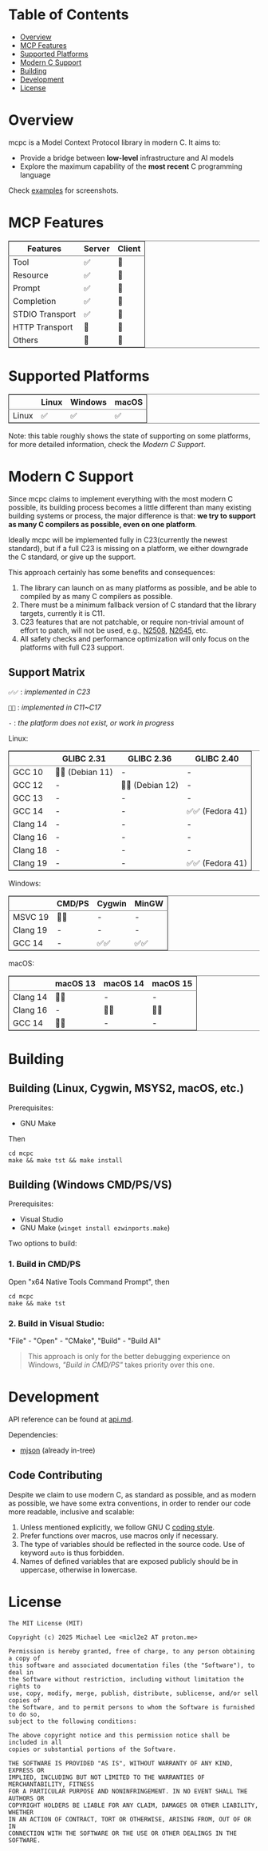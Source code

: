
# Table of Contents

-   [Overview](#overview)
-   [MCP Features](#features)
-   [Supported Platforms](#platforms)
-   [Modern C Support](#modernc)
-   [Building](#building)
-   [Development](#development)
-   [License](#license)



<a id="overview"></a>

# Overview

mcpc is a Model Context Protocol library in modern C. It aims to:

-   Provide a bridge between **low-level** infrastructure and AI models
-   Explore the maximum capability of the **most recent** C programming language

Check [examples](./example/README.md) for screenshots.


<a id="features"></a>

# MCP Features

<table border="2" cellspacing="0" cellpadding="6" rules="groups" frame="hsides">


<colgroup>
<col  class="org-left" />

<col  class="org-left" />

<col  class="org-left" />
</colgroup>
<thead>
<tr>
<th scope="col" class="org-left">Features</th>
<th scope="col" class="org-left">Server</th>
<th scope="col" class="org-left">Client</th>
</tr>
</thead>

<tbody>
<tr>
<td class="org-left">Tool</td>
<td class="org-left">✅</td>
<td class="org-left">🔨</td>
</tr>


<tr>
<td class="org-left">Resource</td>
<td class="org-left">✅</td>
<td class="org-left">🔨</td>
</tr>


<tr>
<td class="org-left">Prompt</td>
<td class="org-left">✅</td>
<td class="org-left">🔨</td>
</tr>


<tr>
<td class="org-left">Completion</td>
<td class="org-left">✅</td>
<td class="org-left">🔨</td>
</tr>


<tr>
<td class="org-left">STDIO Transport</td>
<td class="org-left">✅</td>
<td class="org-left">🔨</td>
</tr>


<tr>
<td class="org-left">HTTP Transport</td>
<td class="org-left">🔨</td>
<td class="org-left">🔨</td>
</tr>


<tr>
<td class="org-left">Others</td>
<td class="org-left">🔨</td>
<td class="org-left">🔨</td>
</tr>
</tbody>
</table>


<a id="platforms"></a>

# Supported Platforms

<table border="2" cellspacing="0" cellpadding="6" rules="groups" frame="hsides">


<colgroup>
<col  class="org-left" />

<col  class="org-left" />

<col  class="org-left" />

<col  class="org-left" />
</colgroup>
<thead>
<tr>
<th scope="col" class="org-left">&#xa0;</th>
<th scope="col" class="org-left">Linux</th>
<th scope="col" class="org-left">Windows</th>
<th scope="col" class="org-left">macOS</th>
</tr>
</thead>

<tbody>
<tr>
<td class="org-left">Linux</td>
<td class="org-left">✅</td>
<td class="org-left">✅</td>
<td class="org-left">✅</td>
</tr>
</tbody>
</table>

Note: this table roughly shows the state of supporting on some platforms,
for more detailed information, check the *Modern C Support*.


<a id="modernc"></a>

# Modern C Support

Since mcpc claims to implement everything with the most modern C
possible, its building process becomes a little different than many
existing building systems or process, the major
difference is that: ****we try to support as many C compilers as possible,
even on one platform****.

Ideally mcpc will be implemented fully in C23(currently the newest
standard), but if a full C23 is missing on a platform, we
either downgrade the C standard, or give up the support.

This approach certainly has some benefits and consequences:

1.  The library can launch on as many platforms as possible, and be
    able to compiled by as many C compilers as possible.
2.  There must be a minimum fallback version of C standard that the
    library targets, currently it is C11.
3.  C23 features that are not patchable, or require non-trivial amount
    of effort to patch, will not be used, e.g., [N2508](https://open-std.org/JTC1/SC22/WG14/www/docs/n2508.pdf), [N2645](https://open-std.org/JTC1/SC22/WG14/www/docs/n2645.pdf), etc.
4.  All safety checks and performance optimization will only focus on the
    platforms with full C23 support.


## Support Matrix

`✅✅` : *implemented in C23*

`🔨✅` : *implemented in C11~C17*

`-` : *the platform does not exist, or work in progress*

Linux:

<table border="2" cellspacing="0" cellpadding="6" rules="groups" frame="hsides">


<colgroup>
<col  class="org-left" />

<col  class="org-left" />

<col  class="org-left" />

<col  class="org-left" />
</colgroup>
<thead>
<tr>
<th scope="col" class="org-left">&#xa0;</th>
<th scope="col" class="org-left">GLIBC 2.31</th>
<th scope="col" class="org-left">GLIBC 2.36</th>
<th scope="col" class="org-left">GLIBC 2.40</th>
</tr>
</thead>

<tbody>
<tr>
<td class="org-left">GCC 10</td>
<td class="org-left">🔨✅ (Debian 11)</td>
<td class="org-left">-</td>
<td class="org-left">-</td>
</tr>


<tr>
<td class="org-left">GCC 12</td>
<td class="org-left">-</td>
<td class="org-left">🔨✅ (Debian 12)</td>
<td class="org-left">-</td>
</tr>


<tr>
<td class="org-left">GCC 13</td>
<td class="org-left">-</td>
<td class="org-left">-</td>
<td class="org-left">-</td>
</tr>


<tr>
<td class="org-left">GCC 14</td>
<td class="org-left">-</td>
<td class="org-left">-</td>
<td class="org-left">✅✅ (Fedora 41)</td>
</tr>


<tr>
<td class="org-left">Clang 14</td>
<td class="org-left">-</td>
<td class="org-left">-</td>
<td class="org-left">-</td>
</tr>


<tr>
<td class="org-left">Clang 16</td>
<td class="org-left">-</td>
<td class="org-left">-</td>
<td class="org-left">-</td>
</tr>


<tr>
<td class="org-left">Clang 18</td>
<td class="org-left">-</td>
<td class="org-left">-</td>
<td class="org-left">-</td>
</tr>


<tr>
<td class="org-left">Clang 19</td>
<td class="org-left">-</td>
<td class="org-left">-</td>
<td class="org-left">✅✅ (Fedora 41)</td>
</tr>
</tbody>
</table>

Windows:

<table border="2" cellspacing="0" cellpadding="6" rules="groups" frame="hsides">


<colgroup>
<col  class="org-left" />

<col  class="org-left" />

<col  class="org-left" />

<col  class="org-left" />
</colgroup>
<thead>
<tr>
<th scope="col" class="org-left">&#xa0;</th>
<th scope="col" class="org-left">CMD/PS</th>
<th scope="col" class="org-left">Cygwin</th>
<th scope="col" class="org-left">MinGW</th>
</tr>
</thead>

<tbody>
<tr>
<td class="org-left">MSVC 19</td>
<td class="org-left">🔨✅</td>
<td class="org-left">-</td>
<td class="org-left">-</td>
</tr>


<tr>
<td class="org-left">Clang 19</td>
<td class="org-left">-</td>
<td class="org-left">-</td>
<td class="org-left">-</td>
</tr>


<tr>
<td class="org-left">GCC 14</td>
<td class="org-left">-</td>
<td class="org-left">✅✅</td>
<td class="org-left">✅✅</td>
</tr>
</tbody>
</table>

macOS:

<table border="2" cellspacing="0" cellpadding="6" rules="groups" frame="hsides">


<colgroup>
<col  class="org-left" />

<col  class="org-left" />

<col  class="org-left" />

<col  class="org-left" />
</colgroup>
<thead>
<tr>
<th scope="col" class="org-left">&#xa0;</th>
<th scope="col" class="org-left">macOS 13</th>
<th scope="col" class="org-left">macOS 14</th>
<th scope="col" class="org-left">macOS 15</th>
</tr>
</thead>

<tbody>
<tr>
<td class="org-left">Clang 14</td>
<td class="org-left">🔨✅</td>
<td class="org-left">-</td>
<td class="org-left">-</td>
</tr>


<tr>
<td class="org-left">Clang 16</td>
<td class="org-left">-</td>
<td class="org-left">🔨✅</td>
<td class="org-left">🔨✅</td>
</tr>


<tr>
<td class="org-left">GCC 14</td>
<td class="org-left">🔨✅</td>
<td class="org-left">-</td>
<td class="org-left">-</td>
</tr>
</tbody>
</table>


<a id="building"></a>

# Building


## Building (Linux, Cygwin, MSYS2, macOS, etc.)

Prerequisites:

-   GNU Make

Then

    cd mcpc
    make && make tst && make install


## Building (Windows CMD/PS/VS)

Prerequisites:

-   Visual Studio
-   GNU Make (`winget install ezwinports.make`)

Two options to build:


### 1. Build in CMD/PS

Open "x64 Native Tools Command Prompt", then

    cd mcpc
    make && make tst


### 2. Build in Visual Studio:

"File" - "Open" - "CMake", "Build" - "Build All"

> This approach is only for the better debugging experience on Windows,
> *"Build in CMD/PS"* takes priority over this one.


<a id="development"></a>

# Development

API reference can be found at [api.md](./misc/api.md).

Dependencies:

-   [mjson](https://github.com/cesanta/mjson) (already in-tree)


## Code Contributing

Despite we claim to use modern C, as standard as possible, and as
modern as possible, we have some extra conventions, in order to render
our code more readable, inclusive and scalable:

1.  Unless mentioned explicitly, we follow GNU C [coding style](https://www.gnu.org/prep/standards/html_node/Writing-C.html).
2.  Prefer functions over macros, use macros only if necessary.
3.  The type of variables should be reflected in the source code. Use of
    keyword `auto` is thus forbidden.
4.  Names of defined variables that are exposed publicly should be in
    uppercase, otherwise in lowercase.


<a id="license"></a>

# License

    The MIT License (MIT)
    
    Copyright (c) 2025 Michael Lee <micl2e2 AT proton.me>
    
    Permission is hereby granted, free of charge, to any person obtaining a copy of
    this software and associated documentation files (the "Software"), to deal in
    the Software without restriction, including without limitation the rights to
    use, copy, modify, merge, publish, distribute, sublicense, and/or sell copies of
    the Software, and to permit persons to whom the Software is furnished to do so,
    subject to the following conditions: 
    
    The above copyright notice and this permission notice shall be included in all
    copies or substantial portions of the Software. 
    
    THE SOFTWARE IS PROVIDED "AS IS", WITHOUT WARRANTY OF ANY KIND, EXPRESS OR
    IMPLIED, INCLUDING BUT NOT LIMITED TO THE WARRANTIES OF MERCHANTABILITY, FITNESS
    FOR A PARTICULAR PURPOSE AND NONINFRINGEMENT. IN NO EVENT SHALL THE AUTHORS OR
    COPYRIGHT HOLDERS BE LIABLE FOR ANY CLAIM, DAMAGES OR OTHER LIABILITY, WHETHER
    IN AN ACTION OF CONTRACT, TORT OR OTHERWISE, ARISING FROM, OUT OF OR IN
    CONNECTION WITH THE SOFTWARE OR THE USE OR OTHER DEALINGS IN THE SOFTWARE.

